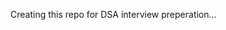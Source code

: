 Creating this repo for DSA interview preperation...  
       
            
          
              
  
    
   
 
